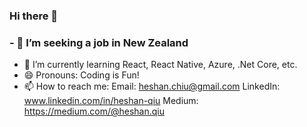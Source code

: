 ### Hi there 👋
### - 🤔 I’m seeking a job in New Zealand
- 🌱 I’m currently learning React, React Native, Azure, .Net Core, etc.
- 😄 Pronouns: Coding is Fun!
- 📫 How to reach me: Email: heshan.chiu@gmail.com
                      LinkedIn: www.linkedin.com/in/heshan-qiu
                      Medium: https://medium.com/@heshan.qiu

<!--
**Heshan-Qiu/Heshan-Qiu** is a ✨ _special_ ✨ repository because its `README.md` (this file) appears on your GitHub profile.

Here are some ideas to get you started:

- 🔭 I’m currently working on ...
- 🌱 I’m currently learning ...
- 👯 I’m looking to collaborate on ...
- 🤔 I’m looking for help with ...
- 💬 Ask me about ...
- 📫 How to reach me: ...
- 😄 Pronouns: ...
- ⚡ Fun fact: ...
-->
 
 
